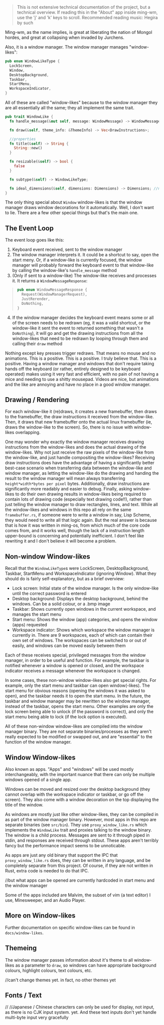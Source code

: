 > This is not extensive technical documentation of the project, but a technical overview.
> If reading this in the "About" app inside ming-wm, use the 'j' and 'k' keys to scroll.
> Recommended reading music: Hegira by such

Ming-wm, as the name implies, is great at liberating the nation of Mongol hordes, and great at collapsing when invaded by Jurchens.

Also, it is a window manager. The window manager manages "window-likes":

```rust
pub enum WindowLikeType {
  LockScreen,
  Window,
  DesktopBackground,
  Taskbar,
  StartMenu,
  WorkspaceIndicator,
}
```

All of these are called "window-likes" because to the window manager they are all essentially all the same; they all implement the same trait.

```rust
pub trait WindowLike {
  fn handle_message(&mut self, message: WindowMessage) -> WindowMessageResponse;

  fn draw(&self, theme_info: &ThemeInfo) -> Vec<DrawInstructions>;

  //properties
  fn title(&self) -> String {
    String::new()
  }

  fn resizable(&self) -> bool {
    false
  }

  fn subtype(&self) -> WindowLikeType;

  fn ideal_dimensions(&self, dimensions: Dimensions) -> Dimensions; //needs &self or its not object safe or some bullcrap
}
```

The only thing special about `Window` window-likes is that the window manager draws window decorations for it automatically. Well, I don't want to lie. There are a few other special things but that's the main one.

## The Event Loop

The event loop goes like this:

1. Keyboard event received, sent to the window manager
2. The window manager interprets it. It could be a shortcut to say, open the start meny. Or, if a window-like is currently focused, the window manager will probably forward the keyboard event to that window-like by calling the window-like's `handle_message` method
3. (Only if sent to a window-like) The window-like receives and processes it. It returns a `WindowMessageResponse`:
> ```rust
> pub enum WindowMessageResponse {
>   Request(WindowManagerRequest),
>   JustRerender,
>   DoNothing,
> }
> ```
4. If the window manager decides the keyboard event means some or all of the screen needs to be redrawn (eg, it was a valid shortcut, or the window-like it sent the event to returned something that wasn't a `DoNothing`), it will go and get the drawing instructions from all the window-likes that need to be redrawn by looping through them and calling their `draw` method

Nothing except key presses trigger redraws. That means no mouse and no animations. This is a positive. This is a positive. I truly believe that. This is a positive. Having a window manager and windows that don't require taking hands off the keyboard (or rather, entirely designed to be keyboard operated) makes using it very fast and efficient, with no pain of not having a mice and needing to use a shitty mousepad. Videos are nice, but animations and the like are annoying and have no place in a good window manager.

## Drawing / Rendering

For each window-like it (re)draws, it creates a new framebuffer, then draws to the framebuffer, the draw instructions it received from the window-like. Then, it draws that new framebuffer onto the actual linux framebuffer (ie, draws the window-like to the screen). So, there is no issue with window-likes overlapping.

One may wonder why exactly the window manager receives drawing instructions from the window-likes and does the actual drawing of the window-likes. Why not just receive the raw pixels of the window-like from the window-like, and just handle compositing the window-likes? Receiving draw instructions does have the advantage of having a significantly better best-case scenario when transferring data between the window-like and window manager, as letting the window-like do the drawing and handing the result to the window manager will mean always transferring `height*width*bytes per pixel` bytes. Additionally, draw instructions are significantly more readably and easier to debug. Finally, asking window-likes to do their own drawing results in window-likes being required to contain lots of drawing code (especially text drawing code!!), rather than just telling the window manager to draw rectangles, lines, and text. While all the window-likes and windows in this repo all rely on the same `framebuffer.rs`, if someone were to write a window in say, Lisp Scheme, they would need to write all that logic again. But the real answer is because that is how it was written in ming-os, from which much of the core code comes from, and it works well, though the lack of a instruction length upper-bound is concerning and potentially inefficient. I don't feel like rewriting it and I don't believe it will become a problem.

## Non-window Window-likes

Recall that the `WindowLikeType`s were LockScreen, DesktopBackground, Taskbar, StartMenu and WorkspaceIndicator (ignoring Window). What they should do is fairly self-explanatory, but as a brief overview:

- Lock screen: Initial state of the window manager. Is the only window-like until the correct password is entered
- Desktop background: Displays the desktop background, behind the windows. Can be a solid colour, or a .bmp image
- Taskbar: Shows currently open windows in the current workspace, and manages the start menu
- Start menu: Shows the window (app) categories, and opens the window (apps) requested
- Workspace indicator: Shows which workspace the window manager is currently in. There are 9 workspaces, each of which can contain their own set of windows. The workspaces can be switched to or out of easily, and windows can be moved easily between them

Each of these receives special, privileged messages from the window manager, in order to be useful and function. For example, the taskbar is notified whenever a window is opened or closed, and the workspace indicator receives a message whenever the workspace is changed.

In some cases, these non-window window-likes also get special rights. For example, only the start menu and taskbar can open window(-likes). The start menu for obvious reasons (opening the windows it was asked to open), and the taskbar needs it to open the start menu. In the future, the taskbar and window manager may be rewritten so the window manager, instead of the taskbar, opens the start menu. Other examples are only the lock screen being able to unlock (if the password is correct), and only the start menu being able to lock (if the lock option is executed).

All of these non-window window-likes are compiled into the window manager binary. They are not separate binaries/processes as they aren't really expected to be modified or swapped out, and are "essential" to the function of the window manager.

## Window Window-likes

Also known as apps. "Apps" and "windows" will be used mostly interchangeably, with the important nuance that there can only be multiple windows opened of a single app.

Windows can be moved and resized over the desktop background (they cannot overlap with the workspace indicator or taskbar, or go off the screen). They also come with a window decoration on the top displaying the title of the window.

As windows are mostly just like other window-likes, they can be compiled in as part of the window manager binary. However, most apps in this repo are separate binaries (see `src/bin`). They use `proxy_window_like.rs` which implements the `WindowLike` trait and proxies talking to the window binary. The window is a child process. Messages are sent to it through piped in stdin, and responses are received through stdout. These apps aren't terribly fancy but the performance impact seems to be unnoticable.

As apps are just any old binary that support the IPC that `proxy_window_like.rs` does, they can be written in any language, and be completely separate from this project. Of course, if they are not written in Rust, extra code is needed to do that IPC.

//but what apps can be opened are currently hardcoded in start menu and the window manager

Some of the apps included are Malvim, the subset of vim (a text editor) I use, Minesweeper, and an Audio Player.

## More on Window-likes

Further documentation on specific window-likes can be found in `docs/window-likes`.

## Themeing

The window manager passes information about it's theme to all window-likes as a parameter to `draw`, so windows can have appropriate background colours, highlight colours, text colours, etc.

//can't change themes yet. in fact, no other themes yet

## Fonts / Text

//
//Japanese / Chinese characters can only be used for display, not input, as there is no CJK input system. yet. And these text inputs don't yet handle multi-byte input very gracefully
